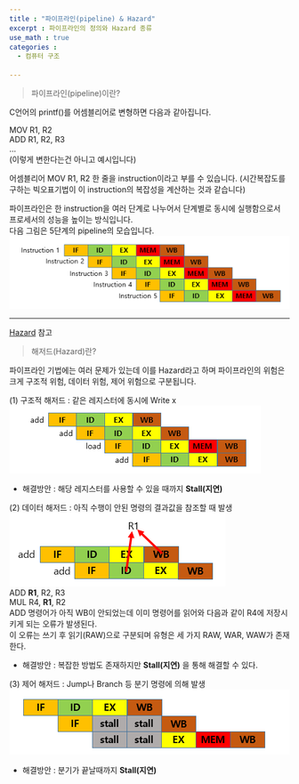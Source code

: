 ```yaml
---
title : "파이프라인(pipeline) & Hazard"
excerpt : 파이프라인의 정의와 Hazard 종류
use_math : true
categories :
  - 컴퓨터 구조

---
```



> 파이프라인(pipeline)이란?

C언어의 printf()를 어셈블리어로 변형하면 다음과 같아집니다.  

MOV R1, R2  
ADD R1, R2, R3  
...  
(이렇게 변한다는건 아니고 예시입니다)  

어셈블리어 MOV R1, R2 한 줄을 instruction이라고 부를 수 있습니다. (시간복잡도를 구하는 빅오표기법이 이 instruction의 복잡성을 계산하는 것과 같습니다)     

파이프라인은 한 instruction을 여러 단계로 나누어서 단계별로 동시에 실행함으로서 프로세서의 성능을 높이는 방식입니다.  
다음 그림은 5단계의 pipeline의 모습입니다.  
![](/assets/images/파이프라인.png)  


---

[Hazard](blog.skby.net/파이프라인-해저드-및-해결방안/) 참고  

> 해저드(Hazard)란?

파이프라인 기법에는 여러 문제가 있는데 이를 Hazard라고 하며 파이프라인의 위험은 크게 구조적 위험, 데이터 위험, 제어 위험으로 구분됩니다.  

(1) 구조적 해저드 : 같은 레지스터에 동시에 Write x    
![](/assets/images/구조적해저드.png)  
- 해결방안 : 해당 레지스터를 사용할 수 있을 때까지 **Stall(지연)**    

(2) 데이터 해저드 : 아직 수행이 안된 명령의 결과값을 참조할 때 발생  
![](/assets/images/데이터해저드.png)  
ADD **R1**, R2, R3  
MUL R4, **R1**, R2  
ADD 명령어가 아직 WB이 안되었는데 이미 명령어를 읽어와 다음과 같이 R4에 저장시키게 되는 오류가 발생된다.   
이 오류는 쓰기 후 읽기(RAW)으로 구분되며 유형은 세 가지 RAW, WAR, WAW가 존재한다.  
- 해결방안 : 복잡한 방법도 존재하지만 **Stall(지연)** 을 통해 해결할 수 있다.  

(3) 제어 해저드 : Jump나 Branch 등 분기 명령에 의해 발생  
![](/assets/images/제어해저드.png)  
- 해결방안 : 분기가 끝날때까지 **Stall(지연)**      
